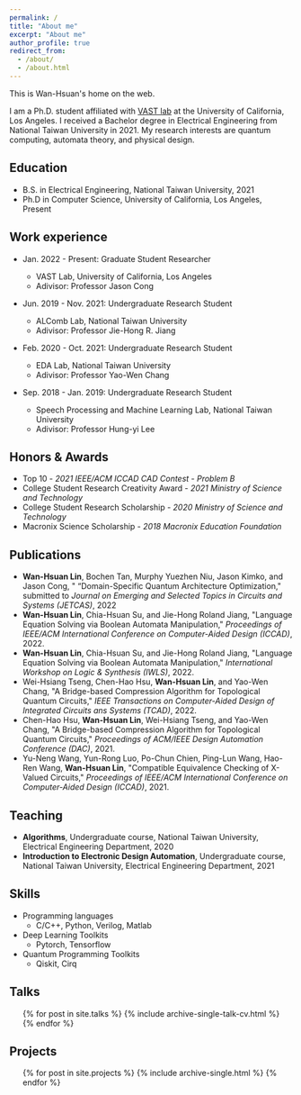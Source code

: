 ```yaml
---
permalink: /
title: "About me"
excerpt: "About me"
author_profile: true
redirect_from: 
  - /about/
  - /about.html
---
```


This is Wan-Hsuan's home on the web.

I am a Ph.D. student affiliated with [VAST lab](https://vast.cs.ucla.edu) at the University of California, Los Angeles. I received a Bachelor degree in Electrical Engineering from National Taiwan University in 2021. My research interests are quantum computing, automata theory, and physical design.



<!-- [PDF](/files/CHENCHIA_CV.pdf){: .btn} -->

## Education
* B.S. in Electrical Engineering, National Taiwan University, 2021
* Ph.D in Computer Science, University of California, Los Angeles, Present

## Work experience
* Jan. 2022 - Present: Graduate Student Researcher
  * VAST Lab, University of California, Los Angeles
  * Adivisor: Professor Jason Cong

* Jun. 2019 - Nov. 2021: Undergraduate Research Student
  * ALComb Lab, National Taiwan University
  * Adivisor: Professor Jie-Hong R. Jiang

* Feb. 2020 - Oct. 2021: Undergraduate Research Student
  * EDA Lab, National Taiwan University
  * Adivisor: Professor Yao-Wen Chang

* Sep. 2018 - Jan. 2019: Undergraduate Research Student
  * Speech Processing and Machine Learning Lab, National Taiwan University
  * Adivisor: Professor Hung-yi Lee

## Honors & Awards
* Top 10 - *2021 IEEE/ACM ICCAD CAD Contest - Problem B*
* College Student Research Creativity Award - *2021 Ministry of Science and Technology*
* College Student Research Scholarship - *2020 Ministry of Science and Technology*
* Macronix Science Scholarship - *2018 Macronix Education Foundation*

## Publications
  * **Wan-Hsuan Lin**, Bochen Tan, Murphy Yuezhen Niu, Jason Kimko, and Jason Cong, " “Domain-Specific Quantum Architecture Optimization," submitted to *Journal on Emerging and Selected Topics in Circuits and Systems (JETCAS)*, 2022
  * **Wan-Hsuan Lin**, Chia-Hsuan Su, and Jie-Hong Roland Jiang, "Language Equation Solving via Boolean Automata Manipulation," *Proceedings of IEEE/ACM International Conference on Computer-Aided Design (ICCAD)*, 2022.
  * **Wan-Hsuan Lin**, Chia-Hsuan Su, and Jie-Hong Roland Jiang, "Language Equation Solving via Boolean Automata Manipulation," *International Workshop on Logic & Synthesis (IWLS)*, 2022.
  * Wei-Hsiang Tseng, Chen-Hao Hsu, **Wan-Hsuan Lin**, and Yao-Wen Chang, "A Bridge-based Compression Algorithm for Topological Quantum Circuits," *IEEE Transactions on Computer-Aided Design of Integrated Circuits ans Systems (TCAD)*, 2022.
  * Chen-Hao Hsu, **Wan-Hsuan Lin**, Wei-Hsiang Tseng, and Yao-Wen Chang, "A Bridge-based Compression Algorithm for Topological Quantum Circuits," *Proceedings of ACM/IEEE Design Automation Conference (DAC)*, 2021. 
  * Yu-Neng Wang, Yun-Rong Luo, Po-Chun Chien, Ping-Lun Wang, Hao-Ren Wang, **Wan-Hsuan Lin**, "Compatible Equivalence Checking of X-Valued Circuits," *Proceedings of IEEE/ACM International Conference on Computer-Aided Design (ICCAD)*, 2021. 

## Teaching
  * **Algorithms**, Undergraduate course, National Taiwan University, Electrical Engineering Department, 2020
  * **Introduction to Electronic Design Automation**, Undergraduate course, National Taiwan University, Electrical Engineering Department, 2021

## Skills
* Programming languages
  * C/C++, Python, Verilog, Matlab
* Deep Learning Toolkits 
  * Pytorch, Tensorflow
* Quantum Programming Toolkits
  * Qiskit, Cirq


## Talks
  <ul>{% for post in site.talks %}
    {% include archive-single-talk-cv.html %}
  {% endfor %}</ul>

## Projects
  <ul>{% for post in site.projects %}
    {% include archive-single.html %}
  {% endfor %}</ul>

  
<!-- Service and leadership
======
* Currently signed in to 43 different slack teams -->
